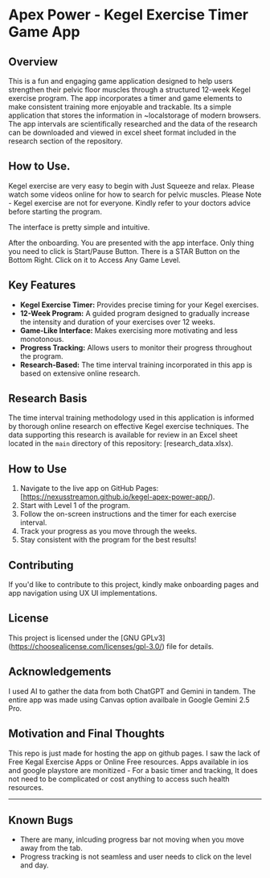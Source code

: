 # Apex Power - Kegel Exercise Timer Game App

## Overview

This is a fun and engaging game application designed to help users strengthen their pelvic floor muscles through a structured 12-week Kegel exercise program. The app incorporates a timer and game elements to make consistent training more enjoyable and trackable.
Its a simple application that stores the information in ~localstorage of modern browsers. The app intervals are scientifically researched and the data of the research can be downloaded and viewed in excel sheet format included in the research section of the repository.

## How to Use. 
Kegel exercise are very easy to begin with Just Squeeze and relax. Please watch some videos online for how to search for pelvic muscles. 
Please Note - Kegel exercise are not for everyone. Kindly refer to your doctors advice before starting the program. 

The interface is pretty simple and intuitive. 

After the onboarding. You are presented with the app interface. 
Only thing you need to click is Start/Pause Button. 
There is a STAR Button on the Bottom Right. Click on it to Access Any Game Level. 

## Key Features

* **Kegel Exercise Timer:** Provides precise timing for your Kegel exercises.
* **12-Week Program:** A guided program designed to gradually increase the intensity and duration of your exercises over 12 weeks.
* **Game-Like Interface:** Makes exercising more motivating and less monotonous.
* **Progress Tracking:** Allows users to monitor their progress throughout the program.
* **Research-Based:** The time interval training incorporated in this app is based on extensive online research.

## Research Basis

The time interval training methodology used in this application is informed by thorough online research on effective Kegel exercise techniques. The data supporting this research is available for review in an Excel sheet located in the `main` directory of this repository: [research_data.xlsx).

## How to Use

1.  Navigate to the live app on GitHub Pages: [https://nexusstreamon.github.io/kegel-apex-power-app/).
2.  Start with Level 1 of the program.
3.  Follow the on-screen instructions and the timer for each exercise interval.
4.  Track your progress as you move through the weeks.
5.  Stay consistent with the program for the best results!

## Contributing

If you'd like to contribute to this project, kindly make onboarding pages and app navigation using UX UI implementations. 

## License

This project is licensed under the [GNU GPLv3] (https://choosealicense.com/licenses/gpl-3.0/) file for details. 

## Acknowledgements

I used AI to gather the data from both ChatGPT and Gemini in tandem. The entire app was made using Canvas option availbale in Google Gemini 2.5 Pro. 

## Motivation and Final Thoughts

This repo is just made for hosting the app on github pages. 
I saw the lack of Free Kegal Exercise Apps or Online Free resources. Apps available in ios and google playstore are monitized - For a basic timer and tracking, It does not need to be complicated or cost anything to access such health resources. 

---

## Known Bugs

- There are many, inlcuding progress bar not moving when you move away from the tab. 
- Progress tracking is not seamless and user needs to click on the level and day.
